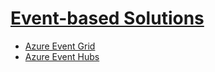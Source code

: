 # [Event-based Solutions](https://learn.microsoft.com/en-us/training/paths/az-204-develop-event-based-solutions/)

- [Azure Event Grid](./9.1%20-%20EventGrid.md)
- [Azure Event Hubs](./9.2%20-%20EventHub.md)
